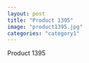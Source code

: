 ```yaml
---
layout: post
title: "Product 1395"
image: "product1395.jpg"
categories: "category1"
---
```

Product 1395
